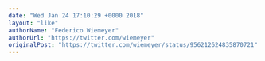 ```yaml
---
date: "Wed Jan 24 17:10:29 +0000 2018"
layout: "like"
authorName: "Federico Wiemeyer"
authorUrl: "https://twitter.com/wiemeyer"
originalPost: "https://twitter.com/wiemeyer/status/956212624835870721"
---
```

